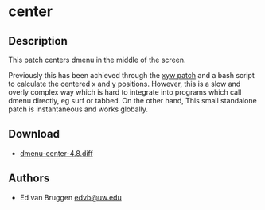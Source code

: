 center
======

Description
-----------

This patch centers dmenu in the middle of the screen.

Previously this has been achieved through the [xyw patch][1] and a bash script
to calculate the centered x and y positions. However, this is a slow and overly
complex way which is hard to integrate into programs which call dmenu directly,
eg surf or tabbed. On the other hand, This small standalone patch is
instantaneous and works globally.

[1]: https://tools.suckless.org/dmenu/patches/xyw

Download
--------

* [dmenu-center-4.8.diff](dmenu-center-4.8.diff)

Authors
-------

* Ed van Bruggen <edvb@uw.edu>

